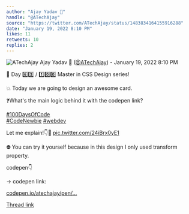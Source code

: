 ```yaml
---
author: "Ajay Yadav 🎯"
handle: "@ATechAjay"
source: "https://twitter.com/ATechAjay/status/1483834164155916288"
date: "January 19, 2022 8:10 PM"
likes: 11
retweets: 10
replies: 2
---
```

![ATechAjay](https://pbs.twimg.com/profile_images/1485567675111981057/mLsrcZdB_normal.jpg)
Ajay Yadav 🎯 ([@ATechAjay](https://twitter.com/ATechAjay)) - January 19, 2022 8:10 PM

💚 Day 6️⃣3️⃣ / 1️⃣0️⃣0️⃣ Master in CSS Design series!

💥 Today we are going to design an awesome card.

❓What's the main logic behind it with the codepen link?

[#100DaysOfCode](https://twitter.com/hashtag/100DaysOfCode)  
[#CodeNewbie](https://twitter.com/hashtag/CodeNewbie)  [#webdev](https://twitter.com/hashtag/webdev) 

Let me explain!👇🧵 [pic.twitter.com/24iBrx0yE1](https://twitter.com/ATechAjay/status/1483834164155916288/video/1)

⛔ You can try it yourself because in this design I only used transform property.

codepen👇

→ codepen link:

[codepen.io/atechajay/pen/…](https://codepen.io/atechajay/pen/gOGJmxq)

[Thread link](https://twitter.com/ATechAjay/status/1483834164155916288)